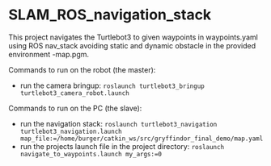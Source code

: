 # SLAM_ROS_navigation_stack
This project navigates the Turtlebot3 to given waypoints in waypoints.yaml using ROS nav_stack avoiding static and dynamic obstacle in the provided environment -map.pgm.



Commands to run on the robot (the master):
- run the camera bringup: ```roslaunch turtlebot3_bringup turtlebot3_camera_robot.launch```

Commands to run on the PC (the slave):
- run the navigation stack: ```roslaunch turtlebot3_navigation turtlebot3_navigation.launch map_file:=/home/burger/catkin_ws/src/gryffindor_final_demo/map.yaml```
- run the projects launch file in the project directory: ```roslaunch navigate_to_waypoints.launch my_args:=0```
